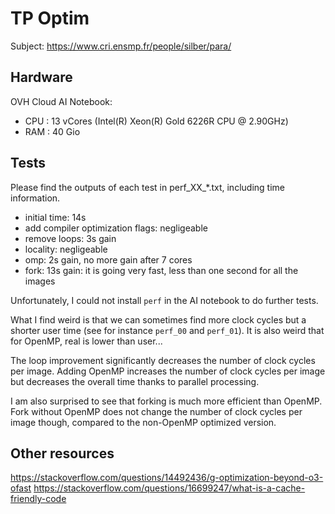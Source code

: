 # TP Optim

Subject: https://www.cri.ensmp.fr/people/silber/para/

## Hardware

OVH Cloud AI Notebook:
- CPU : 13 vCores (Intel(R) Xeon(R) Gold 6226R CPU @ 2.90GHz)
- RAM : 40 Gio

## Tests

Please find the outputs of each test in perf_XX_*.txt, including time information.

- initial time: 14s
- add compiler optimization flags: negligeable
- remove loops: 3s gain
- locality: negligeable
- omp: 2s gain, no more gain after 7 cores
- fork: 13s gain: it is going very fast, less than one second for all the images

Unfortunately, I could not install `perf` in the AI notebook to do further tests.

What I find weird is that we can sometimes find more clock cycles but a shorter user time (see for instance `perf_00` and `perf_01`). It is also weird that for OpenMP, real is lower than user...

The loop improvement significantly decreases the number of clock cycles per image. Adding OpenMP increases the number of clock cycles per image but decreases the overall time thanks to parallel processing. 

I am also surprised to see that forking is much more efficient than OpenMP. Fork without OpenMP does not change the number of clock cycles per image though, compared to the non-OpenMP optimized version.

## Other resources

https://stackoverflow.com/questions/14492436/g-optimization-beyond-o3-ofast
https://stackoverflow.com/questions/16699247/what-is-a-cache-friendly-code

